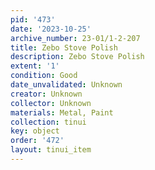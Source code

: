 ```yaml
---
pid: '473'
date: '2023-10-25'
archive_number: 23-01/1-2-207
title: Zebo Stove Polish
description: Zebo Stove Polish
extent: '1'
condition: Good
date_unvalidated: Unknown
creator: Unknown
collector: Unknown
materials: Metal, Paint
collection: tinui
key: object
order: '472'
layout: tinui_item
---
```

